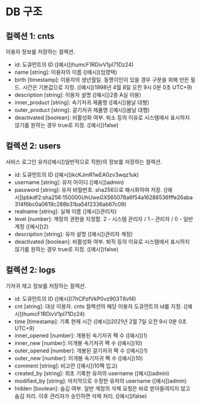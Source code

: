 # DB 구조
## 컬렉션 1: cnts
이용자 정보를 저장하는 컬렉션.

* id: 도큐먼트의 ID ([예시])humcF1RDivV1pI71Dz24)
* name [string]: 이용자의 이름 ([예시])임영택)
* birth [timestamp]: 이용자의 생년월일. 동명이인이 있을 경우 구분을 위해 만든 필드. 시간은 기본값으로 지정. ([예시])1998년 4월 8일 오전 9시 0분 0초 UTC+9)
* description [string]: 이용자 설명 ([예시])2층 A실 이용)
* inner_product [string]: 속기저귀 제품명 ([예시])봄날 대형)
* outer_product [string]: 겉기저귀 제품명 ([예시])봄날 대형)
* deactivated [boolean]: 비활성화 여부. 퇴소 등의 이유로 시스템에서 표시하지 않기를 원하는 경우 true로 지정. ([예시])false)

## 컬렉션 2: users
서비스 로그인 유저([예시])일반적으로 직원)의 정보를 저장하는 컬렉션.

* id: 도큐먼트의 ID ([예시])kcKJmR1wEA0zv3wqz1uk)
* username [string]: 유저 아이디 ([예시])admin)
* password [string]: 유저 비밀번호. sha256으로 해시화하여 저장. ([예시])pbkdf2:sha256:150000$UhUweGXS$65078a6f54a16286536fffe26aba314f6bc0a0619c288b31ba54f2336ab67c09)
* realname [string]: 실제 이름 ([예시])관리자)
* level [number]: 계정의 권한을 지정함. 2 - 시스템 관리자 / 1 - 관리자 / 0 - 일반 계정 ([예시])2)
* description [string]: 유저 설명 ([예시])관리자 계정)
* deactivated [boolean]: 비활성화 여부. 퇴직 등의 이유로 시스템에서 표시하지 않기를 원하는 경우 true로 지정. ([예시])false)

## 컬렉션 2: logs
기저귀 재고 정보를 저장하는 컬렉션.

* id: 도큐먼트의 ID ([예시])7hCPzfVkP0vz903T8vf4)
* cnt [string]: 대상 이용자. cnts 컬렉션의 해당 이용자 도큐먼트의 id를 지정. ([예시])humcF1RDivV1pI71Dz24)
* time [timestamp]: 기록 현재 시간 ([예시])2021년 2월 7일 오전 9시 0분 0초 UTC+9)
* inner_opened [number]: 개봉된 속기저귀 팩 수 ([예시])1)
* inner_new [number]: 미개봉 속기저귀 팩 수 ([예시])10)
* outer_opened [number]: 개봉된 겉기저귀 팩 수 ([예시])1)
* outer_new [number]: 미개봉 속기저귀 팩 수 ([예시])10)
* comment [string]: 비고란 ([예시])10팩 입고)
* created_by [string]: 최초 기록한 유저의 username ([예시])admin)
* modified_by [string]: 마지막으로 수정한 유저의 username ([예시])admin)
* hidden [boolean]: 숨김 여부. 일반 계정의 삭제 요청은 바로 받아들여지지 않고 숨김 처리. 이후 관리자가 승인하면 삭제 처리. ([예시])false)
